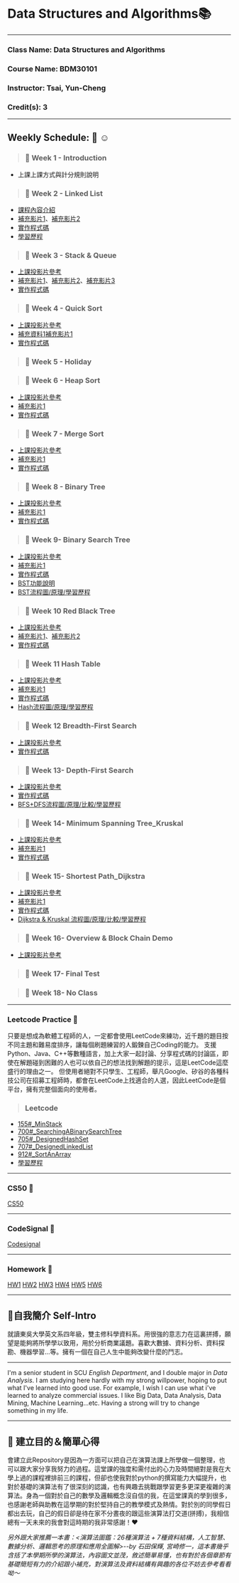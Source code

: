# Data Structures and Algorithms:books:
---
### Class Name: Data Structures and Algorithms
### Course Name: BDM30101
### Instructor: Tsai, Yun-Cheng
### Credit(s): 3
---
## Weekly Schedule: :memo: :relaxed:
> ### :paperclip: Week 1 - Introduction
   - 上課上課方式與計分規則說明
   
> ### :paperclip: Week 2 - Linked List
   - [課程內容介紹](http://isee.scu.edu.tw/mod/url/view.php?id=526056)
   - [補充影片1](https://www.youtube.com/watch?v=VlNSgo4xHWk)、[補充影片2](https://www.youtube.com/watch?v=WwfhLC16bis&feature=emb_title)
   - [實作程式碼](https://github.com/Tingyinlee/Algorithm/blob/master/Leetcode/707%23_DesignLinkedList_05121127.py)
   - [學習歷程](https://github.com/Tingyinlee/Algorithm/tree/master/Leetcode)
   
> ### :paperclip: Week 3 - Stack & Queue
   - [上課投影片參考](https://docs.google.com/presentation/d/e/2PACX-1vQ1hb79im0vqpApCttGnXAFRT8SqH9HQP0b_oyVRCV8SVyiHLkHJjidYGAfxkvq468QMumFIDdTeiB-/pub?start=false&loop=false&delayms=3000&slide=id.p)
   - [補充影片1](https://www.youtube.com/watch?v=BrVZZZkkGGI)、[補充影片2](https://www.youtube.com/watch?v=wjI1WNcIntg)、[補充影片3](https://www.youtube.com/watch?v=XuCbpw6Bj1U)
   - [實作程式碼]()

> ### :paperclip: Week 4 - Quick Sort
   - [上課投影片參考](https://docs.google.com/presentation/d/e/2PACX-1vSqz8sTxT4xyjgiz-htLvZd7FZ_5ZzgKf60pFEoNLU5S77JxrsGJ2vd15CdxlfLtT3g2aizHP-Ebk9b/pub?start=false&loop=false&delayms=3000&slide=id.p)
   - [補充資料1](https://github.com/Alex-CHUN-YU/SortingAlogorithm/wiki/QuickSort)[補充影片1](https://www.youtube.com/watch?v=0Ds3KqYeXzA)
   - [實作程式碼](https://github.com/Tingyinlee/Algorithm/blob/master/HW1/Quick_Sort_05121127.py)
   

> ### :paperclip: Week 5 - Holiday

> ### :paperclip: Week 6 - Heap Sort
   - [上課投影片參考](https://docs.google.com/presentation/d/e/2PACX-1vRAGwnUvg6BcXoML5u9f4gO6YKcz0vXf7bDnPho_S7mG5D0SBR78djt91RKUPMxqNfkVIcu3l5WCXPh/pub?start=false&loop=false&delayms=3000&slide=id.p)
   - [補充影片1](https://www.youtube.com/watch?v=MtQL_ll5KhQ)
   - [實作程式碼](https://github.com/Tingyinlee/Algorithm/blob/master/HW2/heap_sort_05121127.py)
   

> ### :paperclip: Week 7 - Merge Sort
   - [上課投影片參考](https://docs.google.com/presentation/d/e/2PACX-1vToxkEzc1H1RT5MI9G941KQFBC7GO_Efn95wTqXLEdr3LDBSNcQb-M46IOC-_RzZih6IBEwwy3rWQuE/pub?start=false&loop=false&delayms=3000&slide=id.p)
   - [補充影片1](https://www.youtube.com/watch?v=s8kQm8yhZ8U&feature=emb_title)
   - [實作程式碼](https://github.com/Tingyinlee/Algorithm/blob/master/HW2/merge_sort_05121127.py)

> ### :paperclip: Week 8 - Binary Tree
   - [上課投影片參考](https://docs.google.com/presentation/d/e/2PACX-1vSC3P8sGElP48mJTjqT309470SmTFBwJXWsU9hTX2hg5tVpiG4yC703qA7ibPep-Qakmm2Mw_F-ScZh/pub?start=false&loop=false&delayms=3000&slide=id.p)
   - [補充影片1](https://www.youtube.com/watch?v=ikPPdBDZnz4&feature=emb_title)
   - [實作程式碼]()
   
> ### :paperclip: Week 9- Binary Search Tree
   -  [上課投影片參考](https://docs.google.com/presentation/d/e/2PACX-1vQgUh73yvSdxAvMH50DHWJ5lsCX8-daMxtoltU9rYW7xCmqYz2A1wOv0Vcx_F9KO5ZUvZBv3IF1TjGi/pub?start=false&loop=false&delayms=3000&slide=id.p)
   - [補充影片1](https://www.youtube.com/watch?v=7vw2iIdqHlM)
   - [實作程式碼](https://github.com/Tingyinlee/Algorithm/blob/master/HW3/binary_search_tree_05121127.py)
   - [BST功能說明](https://github.com/Tingyinlee/Algorithm/blob/master/HW3/binary_search_tree功能說明.py)
   - [BST流程圖/原理/學習歷程](https://github.com/Tingyinlee/Algorithm/blob/master/HW3/BST%20流程圖_學習歷程_原理.py)

> ### :paperclip: Week 10 Red Black Tree
   -  [上課投影片參考](https://docs.google.com/presentation/d/e/2PACX-1vRxyJRARq0BNuGJq_o2cUHIXBWrRSZrAOyXOSt9qCTSjQtyp8XqFq3VuNn3gCt3sXenOZmWLqIjcyFs/pub?start=false&loop=false&delayms=3000&slide=id.p)
   - [補充影片1](https://www.youtube.com/watch?v=4WjwmHeKa1Q)、[補充影片2](https://www.youtube.com/watch?v=fP1taNiz7ZI&t=866s)
   - [實作程式碼]()

> ### :paperclip: Week 11 Hash Table
   - [上課投影片參考](https://docs.google.com/presentation/d/e/2PACX-1vT1HO9Nl475k2bR0l1x8_Tr4V5Wzx0BEqp9bpmHckvj8kTeJehhYVlOJUDVPhLQm6kjGCJ_sLMSBUw5/pub?start=false&loop=false&delayms=3000&slide=id.p)
   - [補充影片1](https://www.youtube.com/watch?v=aZVNWYSR_sY)
   - [實作程式碼](https://github.com/Tingyinlee/Algorithm/blob/master/HW4/hash_table_05121127.py)
   - [Hash流程圖/原理/學習歷程](https://github.com/Tingyinlee/Algorithm/blob/master/HW4/hash_table_流程圖.原理.學習歷程.md)

> ### :paperclip: Week 12 Breadth-First Search
   - [上課投影片參考](https://docs.google.com/presentation/d/e/2PACX-1vSYJYXUXvGAeTZ5fknxj_-EPm3zxgy4ITdImrXzy63Y-iZgs8uwVNmOaZlnx9fUNzsbo8kphvMTa0c4/pub?start=false&loop=false&delayms=3000&slide=id.p)
   - [實作程式碼](https://github.com/Tingyinlee/Algorithm/blob/master/HW5/BFS_05121127.py)

> ### :paperclip: Week 13- Depth-First Search
   - [上課投影片參考](https://docs.google.com/presentation/d/e/2PACX-1vTma_vOZyE70O23KWw4I4Y78aAaT5fJSTq7Mae912kCwka_u5ZMWPoo14D86-x-57kZPbb6hAGktSW4/pub?start=false&loop=false&delayms=3000&slide=id.p)
   - [實作程式碼](https://github.com/Tingyinlee/Algorithm/blob/master/HW5/BFS_05121127.py)
   - [BFS+DFS流程圖/原理/比較/學習歷程](https://github.com/Tingyinlee/Algorithm/blob/master/HW5/BFS_DFS流程圖&原理&比較&學習歷程.md)

> ### :paperclip: Week 14- Minimum Spanning Tree_Kruskal
   - [上課投影片參考](https://docs.google.com/presentation/d/e/2PACX-1vTorNDEyhYA4ZAt5jEqOmFs2cQiUAYvkTp-R0DOn9B3c1MuUecV-a1wNakFIrJxA6AoUFGzbl3OQBIJ/pub?start=false&loop=false&delayms=3000&slide=id.p)
   - [補充影片1](https://www.youtube.com/watch?v=wuU4DDEUu1w)
   - [實作程式碼](https://github.com/Tingyinlee/Algorithm/blob/master/HW6/Dijkstra_05121127.py)

> ### :paperclip: Week 15- Shortest Path_Dijkstra
   - [上課投影片參考](https://docs.google.com/presentation/d/e/2PACX-1vTgHO5AkHJS6iN6bnnBMMdHv6E4rabnrC0KwyTRfjad8Ab3IQjbnGvZuQOjDC9t7nKqeroiwcuasJrI/pub?start=false&loop=false&delayms=3000&slide=id.p)
   - [補充影片1](https://www.youtube.com/watch?v=0nVYi3o161A&feature=emb_title)
   - [實作程式碼](https://github.com/Tingyinlee/Algorithm/blob/master/HW6/Dijkstra_05121127.py)
   - [Dijkstra & Kruskal 流程圖/原理/比較/學習歷程](https://github.com/Tingyinlee/Algorithm/blob/master/HW6/Dijkstra_Kruskal流程圖%26原理%26程式碼學習歷程.md)

> ### :paperclip: Week 16- Overview & Block Chain Demo
   - [上課投影片參考](https://docs.google.com/presentation/d/e/2PACX-1vSkbZghFr5Y3VG3b-BKCZiLNHyhcMIxFmNDHn-tgWQqH4vaGjulKASn_ex_LLDJwxPIRCacGQnBRYrI/pub?start=false&loop=false&delayms=3000&slide=id.p)


> ### :paperclip: Week 17- Final Test


> ### :paperclip: Week 18- No Class


---
### Leetcode Practice :cherry_blossom:
只要是想成為軟體工程師的人，一定都會使用LeetCode來練功，近千題的題目按不同主題和難易度排序，讓每個刷題練習的人鍛鍊自己Coding的能力。
支援Python、Java、C++等數種語言，加上大家一起討論、分享程式碼的討論區，即使在解題碰到困難的人也可以依自己的想法找到解題的提示，這是LeetCode這麼盛行的理由之一。
但使用者絕對不只學生、工程師，舉凡Google、矽谷的各種科技公司在招募工程師時，都會在LeetCode上找適合的人選，因此LeetCode是個平台，擁有完整個面向的使用者。

> ### Leetcode
- [155#_MinStack](https://github.com/Tingyinlee/Algorithm/blob/master/Leetcode/155%23_MinStack_05121127.py)
- [700#_SearchingABinarySearchTree]()
- [705#_DesignedHashSet](https://github.com/Tingyinlee/Algorithm/blob/master/Leetcode/705%23_DesignHashSet_05121127.py)
- [707#_DesignedLinkedList](https://github.com/Tingyinlee/Algorithm/blob/master/Leetcode/707%23_DesignLinkedList_05121127.py)
- [912#_SortAnArray]()
- [學習歷程](https://github.com/Tingyinlee/Algorithm/tree/master/Leetcode)

---
### CS50 :cherry_blossom:

[CS50](https://github.com/Tingyinlee/Algorithm/blob/master/CS50/README.md)

---
### CodeSignal :cherry_blossom:

[Codesignal](https://github.com/Tingyinlee/Algorithm/tree/master/Codesignal)

---
### Homework :pencil:

[HW1](https://github.com/Tingyinlee/Algorithm/tree/master/HW1)
[HW2](https://github.com/Tingyinlee/Algorithm/tree/master/HW2)
[HW3](https://github.com/Tingyinlee/Algorithm/tree/master/HW3)
[HW4](https://github.com/Tingyinlee/Algorithm/tree/master/HW4)
[HW5](https://github.com/Tingyinlee/Algorithm/tree/master/HW5)
[HW6](https://github.com/Tingyinlee/Algorithm/tree/master/HW6)

---
## :girl:自我簡介 Self-Intro 

就讀東吳大學英文系四年級，雙主修科學資料系。用很強的意志力在這裏拼搏，願望是能夠將所學學以致用，用於分析商業議題。喜歡大數據、資料分析、資料探勘、機器學習...等。擁有一個在自己人生中能夠改變什麼的鬥志。

---
I'm a senior student in SCU *English Department*, and I double major in *Data Analysis*. I am studying here hardly with my strong willpower, hoping to put what I've learned into good use. For example, I wish I can use what i've learned to analyze commercial issues. I like Big Data, Data Analysis, Data Mining, Machine Learning...etc. Having a strong will try to change something in my life.

---
## :raising_hand: 建立目的＆簡單心得

會建立此Repository是因為一方面可以把自己在演算法課上所學做一個整理，也可以跟大家分享我努力的過程。這堂課的強度和需付出的心力及時間絕對是我在大學上過的課程裡排前三的課程，但卻也使我對於python的撰寫能力大幅提升，也對於基礎的演算法有了很深刻的認識，也有興趣去挑戰跟學習更多更深更複雜的演算法。身為一個對於自己的數學及邏輯概念沒自信的我，在這堂課真的學到很多，也感謝老師與助教在這學期的對於堅持自己的教學模式及熱情。對於別的同學假日都出去玩，自己的假日卻是待在家不分晝夜的跟這些演算法打交道(拼搏)，我相信總有一天未來的我會對這時期的我非常感謝！❤️

*另外跟大家推薦一本書：<演算法圖鑑：26種演算法 + 7種資料結構，人工智慧、數據分析、邏輯思考的原理和應用全圖解>--by  石田保輝, 宮崎修一，這本書幾乎含括了本學期所學的演算法，內容圖文並茂，敘述簡單易懂，也有對於各個章節有基礎簡短有力的介紹跟小補充，對演算法及資料結構有興趣的各位不妨去參考看看呦～*
